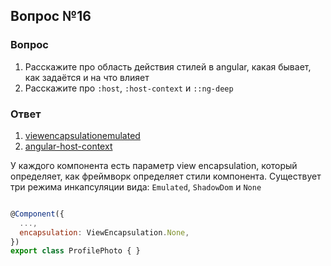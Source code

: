 ## Вопрос №16

### Вопрос 

1) Расскажите про область действия стилей в angular, какая бывает, как задаётся и на что влияет
2) Расскажите про `:host`, `:host-context` и `::ng-deep`

### Ответ

1) [viewencapsulationemulated](https://angular.dev/guide/components/styling#viewencapsulationemulated) 
2) [angular-host-context](https://blog.angular-university.io/angular-host-context/) 

У каждого компонента есть параметр view encapsulation, который определяет, как фреймворк определяет стили компонента. Существует три режима инкапсуляции вида: `Emulated`, `ShadowDom` и `None`

```javascript

@Component({
  ...,
  encapsulation: ViewEncapsulation.None,
})
export class ProfilePhoto { }

```

